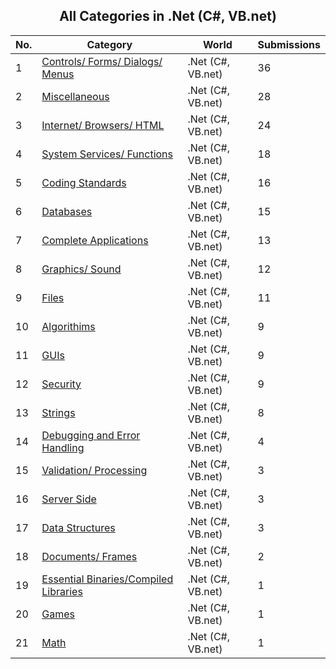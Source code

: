 ﻿<div align="center">

## All Categories in \.Net \(C\#, VB\.net\)

</div>

No.  | Category | World | Submissions
---- | -------- | ----- | -----------
1 | [Controls/ Forms/ Dialogs/ Menus](../ByCategory/controls-forms-dialogs-menus__10-3.md) | \.Net \(C\#, VB\.net\) | 36
2 | [Miscellaneous](../ByCategory/miscellaneous__10-1.md) | \.Net \(C\#, VB\.net\) | 28
3 | [Internet/ Browsers/ HTML](../ByCategory/internet-browsers-html__10-9.md) | \.Net \(C\#, VB\.net\) | 24
4 | [System Services/ Functions](../ByCategory/system-services-functions__10-23.md) | \.Net \(C\#, VB\.net\) | 18
5 | [Coding Standards](../ByCategory/coding-standards__10-33.md) | \.Net \(C\#, VB\.net\) | 16
6 | [Databases](../ByCategory/databases__10-5.md) | \.Net \(C\#, VB\.net\) | 15
7 | [Complete Applications](../ByCategory/complete-applications__10-7.md) | \.Net \(C\#, VB\.net\) | 13
8 | [Graphics/ Sound](../ByCategory/graphics-sound__10-15.md) | \.Net \(C\#, VB\.net\) | 12
9 | [Files](../ByCategory/files__10-2.md) | \.Net \(C\#, VB\.net\) | 11
10 | [Algorithims](../ByCategory/algorithims__10-29.md) | \.Net \(C\#, VB\.net\) | 9
11 | [GUIs](../ByCategory/guis__10-30.md) | \.Net \(C\#, VB\.net\) | 9
12 | [Security](../ByCategory/security__10-14.md) | \.Net \(C\#, VB\.net\) | 9
13 | [Strings](../ByCategory/strings__10-26.md) | \.Net \(C\#, VB\.net\) | 8
14 | [Debugging and Error Handling](../ByCategory/debugging-and-error-handling__10-6.md) | \.Net \(C\#, VB\.net\) | 4
15 | [Validation/ Processing](../ByCategory/validation-processing__10-16.md) | \.Net \(C\#, VB\.net\) | 3
16 | [Server Side](../ByCategory/server-side__10-31.md) | \.Net \(C\#, VB\.net\) | 3
17 | [Data Structures](../ByCategory/data-structures__10-8.md) | \.Net \(C\#, VB\.net\) | 3
18 | [Documents/ Frames](../ByCategory/documents-frames__10-27.md) | \.Net \(C\#, VB\.net\) | 2
19 | [Essential Binaries/Compiled Libraries](../ByCategory/essential-binaries-compiled-libraries__10-36.md) | \.Net \(C\#, VB\.net\) | 1
20 | [Games](../ByCategory/games__10-13.md) | \.Net \(C\#, VB\.net\) | 1
21 | [Math](../ByCategory/math__10-12.md) | \.Net \(C\#, VB\.net\) | 1
